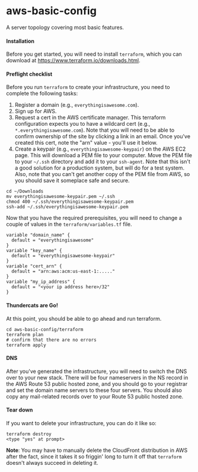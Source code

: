 # aws-basic-config
A server topology covering most basic features.

#### Installation

Before you get started, you will need to install `terraform`, which you can download at https://www.terraform.io/downloads.html.

#### Preflight checklist

Before you run `terraform` to create your infrastructure, you need to complete the following tasks:

1. Register a domain (e.g., `everythingisawesome.com`).
1. Sign up for AWS.
1. Request a cert in the AWS certificate manager. This terraform configuration expects you to have a wildcard cert (e.g., `*.everythingisawesome.com`). Note that you will need to be able to confirm ownership of the site by clicking a link in an email. Once you've created this cert, note the "arn" value - you'll use it below.
1. Create a keypair (e.g., `everythingisawesome-keypair`) on the AWS EC2 page. This will download a PEM file to your computer. Move the PEM file to your `~/.ssh` directory and add it to your `ssh-agent`. Note that this isn't a good solution for a production system, but will do for a test system. Also, note that you can't get another copy of the PEM file from AWS, so you should save it someplace safe and secure.
  ```
cd ~/Downloads
mv everythingisawesome-keypair.pem ~/.ssh
chmod 400 ~/.ssh/everythingisawesome-keypair.pem
ssh-add ~/.ssh/everythingisawesome-keypair.pem
```

Now that you have the required prerequisites, you will need to change a couple of values in the `terraform/variables.tf` file.

```
variable "domain_name" {
  default = "everythingisawesome"
}
variable "key_name" {
  default = "everythingisawesome-keypair"
}
variable "cert_arn" {
  default = "arn:aws:acm:us-east-1:....."
}
variable "my_ip_address" {
  default = "<your ip address here>/32"
}
```

#### Thundercats are Go!

At this point, you should be able to go ahead and run terraform.

```
cd aws-basic-config/terraform
terraform plan
# confirm that there are no errors
terraform apply
```

#### DNS

After you've generated the infrastructure, you will need to switch the DNS over to your new stack. There will be four nameservers in the NS record in the AWS Route 53 public hosted zone, and you should go to your registrar and set the domain name servers to these four servers. You should also copy any mail-related records over to your Route 53 public hosted zone.

#### Tear down

If you want to delete your infrastructure, you can do it like so:

```
terraform destroy
<type "yes" at prompt>
```

**Note**: You may have to manually delete the CloudFront distribution in AWS after the fact, since it takes it so friggin' long to turn it off that `terraform` doesn't always succeed in deleting it.
